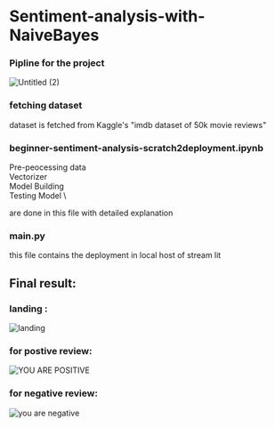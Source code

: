 # Sentiment-analysis-with-NaiveBayes

### Pipline for the project
![Untitled (2)](https://user-images.githubusercontent.com/47959852/215384849-9d8aa202-db96-4197-908c-89480e56d017.png)

### fetching dataset 
dataset is fetched from Kaggle's "imdb dataset of 50k movie reviews" 

### beginner-sentiment-analysis-scratch2deployment.ipynb
Pre-peocessing data \
Vectorizer \
Model Building \
Testing Model \

are done in this file with detailed explanation

### main.py
this file contains the deployment in local host of stream lit

## Final result:

### landing :
![landing](https://user-images.githubusercontent.com/47959852/215385771-4e0220d4-4d6a-4b87-86ad-3eafbe3407b2.png)

### for postive review:
![YOU ARE POSITIVE](https://user-images.githubusercontent.com/47959852/215385745-5b073f96-68d6-4a2b-9523-f3ee0a1d9fba.png)

### for negative review:
![you are negative](https://user-images.githubusercontent.com/47959852/215385738-8c667b2b-e188-42bc-8685-fa5a68422422.png)

